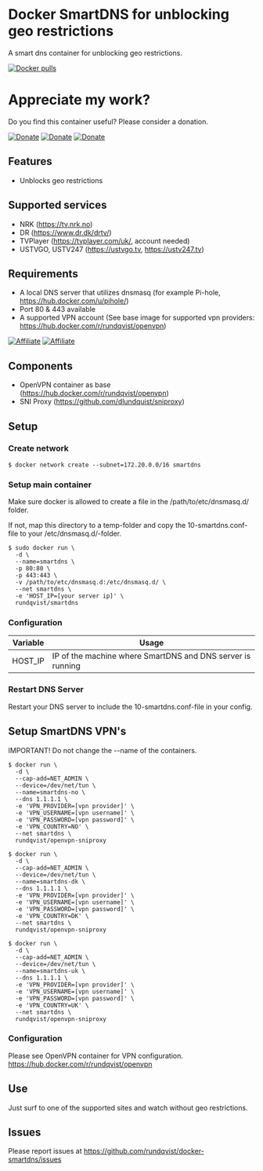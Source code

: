 # Docker SmartDNS for unblocking geo restrictions
A smart dns container for unblocking geo restrictions.

[![Docker pulls](https://img.shields.io/docker/pulls/rundqvist/smartdns.svg)](https://hub.docker.com/r/rundqvist/smartdns)

# Appreciate my work?
Do you find this container useful? Please consider a donation.

[![Donate](https://img.shields.io/badge/Donate-Flattr-brightgreen)](https://flattr.com/@rundqvist)
[![Donate](https://img.shields.io/badge/Donate-Buy%20me%20a%20coffee-orange)](https://www.buymeacoffee.com/rundqvist)
[![Donate](https://img.shields.io/badge/Donate-PayPal-blue)](https://www.paypal.com/cgi-bin/webscr?cmd=_s-xclick&hosted_button_id=SZ7J9JL9P5DGE&source=url)

## Features
* Unblocks geo restrictions

## Supported services
* NRK (https://tv.nrk.no)
* DR (https://www.dr.dk/drtv/)
* TVPlayer (https://tvplayer.com/uk/, account needed)
* USTVGO, USTV247 (https://ustvgo.tv, https://ustv247.tv)

## Requirements
* A local DNS server that utilizes dnsmasq (for example Pi-hole, https://hub.docker.com/u/pihole/)
* Port 80 & 443 available
* A supported VPN account (See base image for supported vpn providers: https://hub.docker.com/r/rundqvist/openvpn)

[![Affiliate](https://img.shields.io/badge/Affiliate-IPVanish_VPN-6fbc44)](https://www.ipvanish.com/?a_bid=48f95966&a_aid=5f3eb2f0be07f)
[![Affiliate](https://img.shields.io/badge/Affiliate-WeVPN-e33866)](https://www.wevpn.com/aff/rundqvist)

## Components
* OpenVPN container as base (https://hub.docker.com/r/rundqvist/openvpn)
* SNI Proxy (https://github.com/dlundquist/sniproxy)

## Setup

### Create network
```
$ docker network create --subnet=172.20.0.0/16 smartdns
```

### Setup main container
Make sure docker is allowed to create a file in the /path/to/etc/dnsmasq.d/ folder.

If not, map this directory to a temp-folder and copy the 10-smartdns.conf-file to your /etc/dnsmasq.d/-folder.

```
$ sudo docker run \
  -d \
  --name=smartdns \
  -p 80:80 \
  -p 443:443 \
  -v /path/to/etc/dnsmasq.d:/etc/dnsmasq.d/ \
  --net smartdns \
  -e 'HOST_IP=[your server ip]' \
  rundqvist/smartdns
```

### Configuration
| Variable | Usage |
|----------|-------|
| HOST_IP | IP of the machine where SmartDNS and DNS server is running |


### Restart DNS Server
Restart your DNS server to include the 10-smartdns.conf-file in your config.

## Setup SmartDNS VPN's
IMPORTANT! Do not change the --name of the containers.

```
$ docker run \
  -d \
  --cap-add=NET_ADMIN \
  --device=/dev/net/tun \
  --name=smartdns-no \
  --dns 1.1.1.1 \
  -e 'VPN_PROVIDER=[vpn provider]' \
  -e 'VPN_USERNAME=[vpn username]' \
  -e 'VPN_PASSWORD=[vpn password]' \
  -e 'VPN_COUNTRY=NO' \
  --net smartdns \
  rundqvist/openvpn-sniproxy

$ docker run \
  -d \
  --cap-add=NET_ADMIN \
  --device=/dev/net/tun \
  --name=smartdns-dk \
  --dns 1.1.1.1 \
  -e 'VPN_PROVIDER=[vpn provider]' \
  -e 'VPN_USERNAME=[vpn username]' \
  -e 'VPN_PASSWORD=[vpn password]' \
  -e 'VPN_COUNTRY=DK' \
  --net smartdns \
  rundqvist/openvpn-sniproxy

$ docker run \
  -d \
  --cap-add=NET_ADMIN \
  --device=/dev/net/tun \
  --name=smartdns-uk \
  --dns 1.1.1.1 \
  -e 'VPN_PROVIDER=[vpn provider]' \
  -e 'VPN_USERNAME=[vpn username]' \
  -e 'VPN_PASSWORD=[vpn password]' \
  -e 'VPN_COUNTRY=UK' \
  --net smartdns \
  rundqvist/openvpn-sniproxy
```

### Configuration
Please see OpenVPN container for VPN configuration.
https://hub.docker.com/r/rundqvist/openvpn

## Use
Just surf to one of the supported sites and watch without geo restrictions.

## Issues
Please report issues at https://github.com/rundqvist/docker-smartdns/issues
